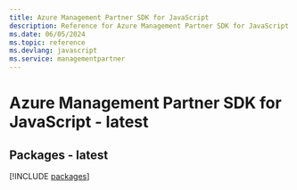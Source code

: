 ```yaml
---
title: Azure Management Partner SDK for JavaScript
description: Reference for Azure Management Partner SDK for JavaScript
ms.date: 06/05/2024
ms.topic: reference
ms.devlang: javascript
ms.service: managementpartner
---
```

# Azure Management Partner SDK for JavaScript - latest
## Packages - latest
[!INCLUDE [packages](management-partner-index.md)]